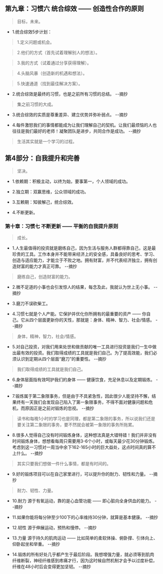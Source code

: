 ## 第九章：习惯六 统合综效 —— 创造性合作的原则

>目标，未来。

- 1.统合综效5步计划：

>1.定义问题或机会。

>2.他们的方式（首先试着理解别人的想法）。

>3.我的方式（试着通过分享获得理解）。

>4.头脑风暴（创造新的机遇和想法）。

>5.快速通道（找到最佳解决方案）。

- 2.统合综效是最终的习惯，也是之前所有习惯的总结。 --摘抄

>集之前习惯的大成。

- 3.统合综效的实质是尊重差异、建立优势并弥补弱点。 --摘抄

- 4.每件激怒我们的事情都能成为让我们理解自己的契机。让我们最烦恼的人也往往是我们最好的老师！凝聚团队是进步，共同合作是成功。 --摘抄

>生活其实就是一个学习的过程。

## 第4部分：自我提升和完善

>坚决。

- 1.依赖期：积极主动，以终为始，要事第一，个人领域的成功。

- 2.独立期：双赢思维，公众领域的成功。

- 3.互赖期：知彼解己，统合综效。

- 4.不断更新。

### 第十章：习惯七  不断更新 —— 平衡的自我提升原则

>成长。

- 1.人生最值得的投资就是磨练自己，因为生活与服务人群都得靠自己，这是最珍贵的工具。工作本身并不能带来经济上的安全感，具备良好的思考、学习、创造与适应能力，才能立于不败之地。拥有财富，并不代表经济独立，拥有创造财富的能力才真正可靠。 --摘抄

>磨练自己，创造财富的能力。

- 2.微不足道的小事也会引发惊人的结果，每念及此，我就认为世上无小事。 --摘抄

- 3.磨刀不误砍柴工。

- 4.习惯七就是个人产能。它保护并优化你所拥有的最重要的资产 —— 你自己。它从四个层面更新你的天性，那就是：身体、精神、智力、社会/情感。 --摘抄

>身体，精神，智力，社会/情感。

- 5.对自己投资，对我们用来处世和做贡献的唯一工具进行投资是我们一生中做出最有效的投资。我们取得成绩的工具就是我们自己。为了提高效能，我们必须认识到定期从四个层面“磨刀”的重要性。 --摘抄

>我们取得成绩的工具就是我们自己。

- 6.身体层面指有效呵护我们的身体 —— 健康饮食，充足休息以及定期锻炼。 --摘抄

- 7.锻炼属于第二象限事务，但是由于不具紧急性，因此很少人能坚持不懈，结果终有一天我们会发现自己陷入了第一象限事务，不得不面对健康问题和危机，而原因正是之前对锻炼的忽视。 --摘抄

>读书和每晚1小时的学习也是同理，都是第二象限的事务，所以说我们还是要关注第二象限的事务，要不然就会被第一象限的事务所拖累。

- 8.很多人觉得自己没有时间锻炼身体，这种想法真是大错特错！我们并非没有时间锻炼身体，想想看每周只需要用3-6个小时，或每天最少花30分钟锻炼。考虑到这一习惯对一周当中余下162-165小时的巨大益处，这点时间真的算不上什么。 --摘抄

>其实只要我们想做一件什么事情，都是有时间的。

- 9.好的锻炼项目可以在自己家里进行，可以提升你的耐力、韧性和力量。 --摘抄

>耐力、韧性、力量。

- 10.耐力 源于有氧运动，靠的是心血管功能 —— 即心脏向全身供血的能力。 --摘抄

- 11.如果你能将每分钟至少100下的心率维持30分钟，就算是基本健康。 --摘抄

- 12.韧性 源于伸展运动，预热和慢停。 --摘抄

- 13.力量 源于持久的肌肉运动 —— 比如简单的柔软体操、俯卧撑、引体向上、仰卧起坐和举重。 --摘抄

- 14.锻炼的所有好处几乎都产生于最后阶段。我想增强力量，就必须等到肌肉纤维断裂，神经纤维感到疼痛才行，因为这时候自然机制才会予以过度补偿，纤维在48小时后会变得更加坚韧。 --摘抄
